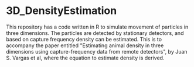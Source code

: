 # 3D_DensityEstimation
This repository has a code written in R to simulate movement of particles in three dimensions. The particles are detected by stationary detectors, and based on capture frequency density can be estimated. This is to accompany the paper entitled "Estimating animal density in three dimensions using capture-frequency data from remote detectors", by Juan S. Vargas et al, where the equation to estimate density is derived. 
